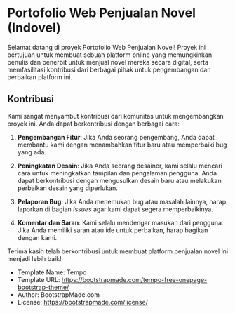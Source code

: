 # Portofolio Web Penjualan Novel (Indovel)
 
Selamat datang di proyek Portofolio Web Penjualan Novel! Proyek ini bertujuan untuk membuat sebuah platform online yang memungkinkan penulis dan penerbit untuk menjual novel mereka secara digital, serta memfasilitasi kontribusi dari berbagai pihak untuk pengembangan dan perbaikan platform ini.

## Kontribusi

Kami sangat menyambut kontribusi dari komunitas untuk mengembangkan proyek ini. Anda dapat berkontribusi dengan berbagai cara:

1. **Pengembangan Fitur**: Jika Anda seorang pengembang, Anda dapat membantu kami dengan menambahkan fitur baru atau memperbaiki bug yang ada. 

2. **Peningkatan Desain**: Jika Anda seorang desainer, kami selalu mencari cara untuk meningkatkan tampilan dan pengalaman pengguna. Anda dapat berkontribusi dengan mengusulkan desain baru atau melakukan perbaikan desain yang diperlukan.
   
3. **Pelaporan Bug**: Jika Anda menemukan bug atau masalah lainnya, harap laporkan di bagian *Issues* agar kami dapat segera memperbaikinya.

4. **Komentar dan Saran**: Kami selalu mendengar masukan dari pengguna. Jika Anda memiliki saran atau ide untuk perbaikan, harap bagikan dengan kami.

Terima kasih telah berkontribusi untuk membuat platform penjualan novel ini menjadi lebih baik!

- Template Name: Tempo
- Template URL: https://bootstrapmade.com/tempo-free-onepage-bootstrap-theme/
- Author: BootstrapMade.com
- License: https://bootstrapmade.com/license/

